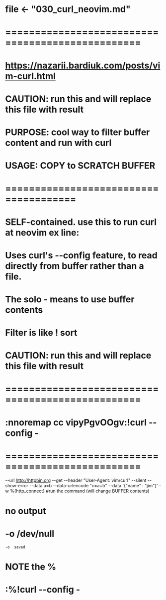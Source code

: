 #   file <- "030_curl_neovim.md"

# =================================================
# https://nazarii.bardiuk.com/posts/vim-curl.html

#   CAUTION:   run this and will replace this file with result

#   PURPOSE:    cool way to filter buffer content and run with curl
#   USAGE:      COPY to SCRATCH BUFFER
#	======================================

#   
#		SELF-contained.   use this to run curl at neovim ex line:
#		Uses curl's  --config feature, to read directly from buffer rather than a file.

#   The solo - means to use buffer contents
#   Filter is like  ! sort

#   CAUTION:   run this and will replace this file with result

# =================================================
# :nnoremap <leader>cc vipyPgvO<Esc>O<Esc>gv:!curl --config -<CR>
# =================================================

--url http://httpbin.org
--get
--header  "User-Agent: vim/curl"
--silent
--show-error
--data a=b
--data-urlencode "c=a+b"
--data '{"name" : "jim"}'
-w %{http_connect}
#run the command (will change BUFFER contents)

#   no output
#   -o  /dev/null
    -o  saved 

# NOTE the %
#     :%!curl --config -





